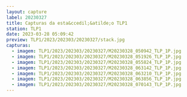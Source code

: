 ```yaml
---
layout: capture
label: 20230327
title: Capturas da esta&ccedil;&atilde;o TLP1
station: TLP1
date: 2023-03-28 05:09:42
preview: TLP1/2023/202303/20230327/stack.jpg
capturas:
  - imagem: TLP1/2023/202303/20230327/M20230328_050942_TLP_1P.jpg
  - imagem: TLP1/2023/202303/20230327/M20230328_051926_TLP_1P.jpg
  - imagem: TLP1/2023/202303/20230327/M20230328_055824_TLP_1P.jpg
  - imagem: TLP1/2023/202303/20230327/M20230328_063142_TLP_1P.jpg
  - imagem: TLP1/2023/202303/20230327/M20230328_063210_TLP_1P.jpg
  - imagem: TLP1/2023/202303/20230327/M20230328_063856_TLP_1P.jpg
  - imagem: TLP1/2023/202303/20230327/M20230328_070143_TLP_1P.jpg
---
```

